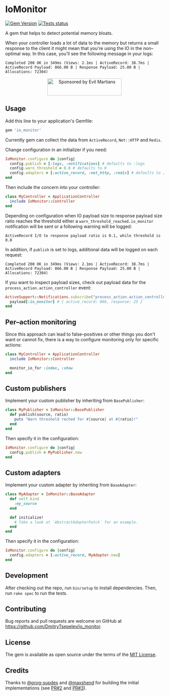 # IoMonitor

[![Gem Version](https://badge.fury.io/rb/io_monitor.svg)](https://rubygems.org/gems/io_monitor)
[![Tests status](https://github.com/DmitryTsepelev/io_monitor/actions/workflows/test.yml/badge.svg)](https://github.com/DmitryTsepelev/io_monitor/actions/workflows/test.yml)

A gem that helps to detect potential memory bloats.

When your controller loads a lot of data to the memory but returns a small response to the client it might mean that you're using the IO in the non–optimal way. In this case, you'll see the following message in your logs:

```
Completed 200 OK in 349ms (Views: 2.1ms | ActiveRecord: 38.7ms | ActiveRecord Payload: 866.00 B | Response Payload: 25.00 B | Allocations: 72304)
```

<p align="center">
  <a href="https://evilmartians.com/?utm_source=io_monitor">
      <picture>
        <source media="(prefers-color-scheme: dark)" srcset="https://evilmartians.com/badges/sponsored-by-evil-martians_v2.0_for-dark-bg@2x.png">
        <img src="https://evilmartians.com/badges/sponsored-by-evil-martians_v2.0@2x.png" alt="Sponsored by Evil Martians" width="236" height="54">
      </picture>
  </a>
</p>

## Usage

Add this line to your application's Gemfile:

```ruby
gem 'io_monitor'
```

Currently gem can collect the data from `ActiveRecord`, `Net::HTTP` and `Redis`.

Change configuration in an initializer if you need:

```ruby
IoMonitor.configure do |config|
  config.publish = [:logs, :notifications] # defaults to :logs
  config.warn_threshold = 0.8 # defaults to 0
  config.adapters = [:active_record, :net_http, :redis] # defaults to [:active_record]
end
```

Then include the concern into your controller:

```ruby
class MyController < ApplicationController
  include IoMonitor::Controller
end
```

Depending on configuration when IO payload size to response payload size ratio reaches the threshold either a `warn_threshold_reached.io_monitor` notification will be sent or a following warning will be logged:

```
ActiveRecord I/O to response payload ratio is 0.1, while threshold is 0.8
```

In addition, if `publish` is set to logs, additional data will be logged on each request:

```
Completed 200 OK in 349ms (Views: 2.1ms | ActiveRecord: 38.7ms | ActiveRecord Payload: 866.00 B | Response Payload: 25.00 B | Allocations: 72304)
```

If you want to inspect payload sizes, check out payload data for the `process_action.action_controller` event:

```ruby
ActiveSupport::Notifications.subscribe("process_action.action_controller") do |name, start, finish, id, payload|
  payload[:io_monitor] # { active_record: 866, response: 25 }
end
```

## Per–action monitoring

Since this approach can lead to false–positives or other things you don't want or cannot fix, there is a way to configure monitoring only for specific actions:

```ruby
class MyController < ApplicationController
  include IoMonitor::Controller

  monitor_io_for :index, :show
end
```

## Custom publishers

Implement your custom publisher by inheriting from `BasePublisher`:

```ruby
class MyPublisher < IoMonitor::BasePublisher
  def publish(source, ratio)
    puts "Warn threshold reched for #{source} at #{ratio}!"
  end
end
```

Then specify it in the configuration:

```ruby
IoMonitor.configure do |config|
  config.publish = MyPublisher.new
end
```

## Custom adapters

Implement your custom adapter by inheriting from `BaseAdapter`:

```ruby
class MyAdapter < IoMonitor::BaseAdapter
  def self.kind
    :my_source
  end

  def initialize!
    # Take a look at `AbstractAdapterPatch` for an example.
  end
end
```

Then specify it in the configuration:

```ruby
IoMonitor.configure do |config|
  config.adapters = [:active_record, MyAdapter.new]
end
```

## Development

After checking out the repo, run `bin/setup` to install dependencies. Then, run `rake spec` to run the tests.

## Contributing

Bug reports and pull requests are welcome on GitHub at https://github.com/DmitryTsepelev/io_monitor.

## License

The gem is available as open source under the terms of the [MIT License](https://opensource.org/licenses/MIT).

## Credits

Thanks to [@prog-supdex](https://github.com/prog-supdex) and [@maxshend](https://github.com/maxshend) for building the initial implementations (see [PR#2](https://github.com/DmitryTsepelev/io_monitor/pull/2) and [PR#3](https://github.com/DmitryTsepelev/io_monitor/pull/3)).
